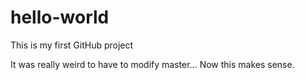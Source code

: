 # hello-world
This is my first GitHub project

It was really weird to have to modify master...
Now this makes sense.
